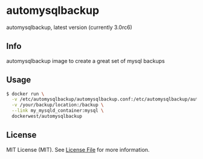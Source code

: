 automysqlbackup
===============

automysqlbackup, latest version (currently 3.0rc6)

Info
----

automysqlbackup image to create a great set of mysql backups

Usage
-----

~~~ sh
$ docker run \
  -v /etc/automysqlbackup/automysqlbackup.conf:/etc/automysqlbackup/automysqlbackup.conf:ro \
  -v /your/backup/location:/backup \
  --link my_mysqld_container:mysql \
  dockerwest/automysqlbackup
~~~

License
-------

MIT License (MIT). See [License File](LICENSE.md) for more information.
